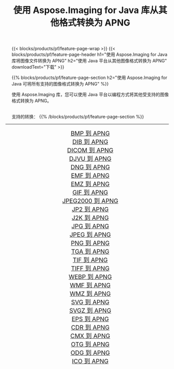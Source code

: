 ﻿---
title: 使用 Aspose.Imaging for Java 库从其他格式转换为 APNG 
weight: 3920
url: /zh-hans/java/conversion/to/apng/ 
lang: zh-hans
langdirlevel: 2
locales: zh-hans,ja,it,ru,de,es,fr,nl,id,lt,pl,pt,vi,tr,ko,zh-hant,ar,hi,th,sv,cs,uk,he
description: 使用 Aspose.Imaging，您可以使用 Java 从其他格式转换为 APNG
---

{{< blocks/products/pf/feature-page-wrap >}}
{{< blocks/products/pf/feature-page-header h1="使用 Aspose.Imaging for Java 库将图像文件转换为 APNG" h2="使用 Java 平台从其他图像格式转换为 APNG" downloadText="下载" >}}


{{% blocks/products/pf/feature-page-section  h2="使用 Aspose.Imaging for Java 可将所有支持的图像格式转换为 APNG" %}}
<p align=justify>使用 Aspose.Imaging 库，您可以使用 Java 平台以编程方式将其他受支持的图像格式转换为 APNG。</p>
<br/>
支持的转换：
{{% /blocks/products/pf/feature-page-section %}}
<div class="container-fluid productfamilypage bg-gray">
    <div class="convertypes bg-gray agp-content section">
        <div class="container">
		<hr style="margin-left:-20px;"/>
		<div class="row other-converters" style="gap: 10px;font-size: 19px;text-align:center;">
		    <div class='col-md-2 other-converter remove-lp remove-rp'><a href="/imaging/zh-hans/java/conversion/bmp-to-apng/" style="padding:15px;">BMP 到 APNG</a></div>
<div class='col-md-2 other-converter remove-lp remove-rp'><a href="/imaging/zh-hans/java/conversion/dib-to-apng/" style="padding:15px;">DIB 到 APNG</a></div>
<div class='col-md-2 other-converter remove-lp remove-rp'><a href="/imaging/zh-hans/java/conversion/dicom-to-apng/" style="padding:15px;">DICOM 到 APNG</a></div>
<div class='col-md-2 other-converter remove-lp remove-rp'><a href="/imaging/zh-hans/java/conversion/djvu-to-apng/" style="padding:15px;">DJVU 到 APNG</a></div>
<div class='col-md-2 other-converter remove-lp remove-rp'><a href="/imaging/zh-hans/java/conversion/dng-to-apng/" style="padding:15px;">DNG 到 APNG</a></div>
<div class='col-md-2 other-converter remove-lp remove-rp'><a href="/imaging/zh-hans/java/conversion/emf-to-apng/" style="padding:15px;">EMF 到 APNG</a></div>
<div class='col-md-2 other-converter remove-lp remove-rp'><a href="/imaging/zh-hans/java/conversion/emz-to-apng/" style="padding:15px;">EMZ 到 APNG</a></div>
<div class='col-md-2 other-converter remove-lp remove-rp'><a href="/imaging/zh-hans/java/conversion/gif-to-apng/" style="padding:15px;">GIF 到 APNG</a></div>
<div class='col-md-2 other-converter remove-lp remove-rp'><a href="/imaging/zh-hans/java/conversion/jpeg2000-to-apng/" style="padding:15px;">JPEG2000 到 APNG</a></div>
<div class='col-md-2 other-converter remove-lp remove-rp'><a href="/imaging/zh-hans/java/conversion/jp2-to-apng/" style="padding:15px;">JP2 到 APNG</a></div>
<div class='col-md-2 other-converter remove-lp remove-rp'><a href="/imaging/zh-hans/java/conversion/j2k-to-apng/" style="padding:15px;">J2K 到 APNG</a></div>
<div class='col-md-2 other-converter remove-lp remove-rp'><a href="/imaging/zh-hans/java/conversion/jpg-to-apng/" style="padding:15px;">JPG 到 APNG</a></div>
<div class='col-md-2 other-converter remove-lp remove-rp'><a href="/imaging/zh-hans/java/conversion/jpeg-to-apng/" style="padding:15px;">JPEG 到 APNG</a></div>
<div class='col-md-2 other-converter remove-lp remove-rp'><a href="/imaging/zh-hans/java/conversion/png-to-apng/" style="padding:15px;">PNG 到 APNG</a></div>
<div class='col-md-2 other-converter remove-lp remove-rp'><a href="/imaging/zh-hans/java/conversion/tga-to-apng/" style="padding:15px;">TGA 到 APNG</a></div>
<div class='col-md-2 other-converter remove-lp remove-rp'><a href="/imaging/zh-hans/java/conversion/tif-to-apng/" style="padding:15px;">TIF 到 APNG</a></div>
<div class='col-md-2 other-converter remove-lp remove-rp'><a href="/imaging/zh-hans/java/conversion/tiff-to-apng/" style="padding:15px;">TIFF 到 APNG</a></div>
<div class='col-md-2 other-converter remove-lp remove-rp'><a href="/imaging/zh-hans/java/conversion/webp-to-apng/" style="padding:15px;">WEBP 到 APNG</a></div>
<div class='col-md-2 other-converter remove-lp remove-rp'><a href="/imaging/zh-hans/java/conversion/wmf-to-apng/" style="padding:15px;">WMF 到 APNG</a></div>
<div class='col-md-2 other-converter remove-lp remove-rp'><a href="/imaging/zh-hans/java/conversion/wmz-to-apng/" style="padding:15px;">WMZ 到 APNG</a></div>
<div class='col-md-2 other-converter remove-lp remove-rp'><a href="/imaging/zh-hans/java/conversion/svg-to-apng/" style="padding:15px;">SVG 到 APNG</a></div>
<div class='col-md-2 other-converter remove-lp remove-rp'><a href="/imaging/zh-hans/java/conversion/svgz-to-apng/" style="padding:15px;">SVGZ 到 APNG</a></div>
<div class='col-md-2 other-converter remove-lp remove-rp'><a href="/imaging/zh-hans/java/conversion/eps-to-apng/" style="padding:15px;">EPS 到 APNG</a></div>
<div class='col-md-2 other-converter remove-lp remove-rp'><a href="/imaging/zh-hans/java/conversion/cdr-to-apng/" style="padding:15px;">CDR 到 APNG</a></div>
<div class='col-md-2 other-converter remove-lp remove-rp'><a href="/imaging/zh-hans/java/conversion/cmx-to-apng/" style="padding:15px;">CMX 到 APNG</a></div>
<div class='col-md-2 other-converter remove-lp remove-rp'><a href="/imaging/zh-hans/java/conversion/otg-to-apng/" style="padding:15px;">OTG 到 APNG</a></div>
<div class='col-md-2 other-converter remove-lp remove-rp'><a href="/imaging/zh-hans/java/conversion/odg-to-apng/" style="padding:15px;">ODG 到 APNG</a></div>
<div class='col-md-2 other-converter remove-lp remove-rp'><a href="/imaging/zh-hans/java/conversion/ico-to-apng/" style="padding:15px;">ICO 到 APNG</a></div>
                </div>
        </div>
    </div>
</div>
<br/>

